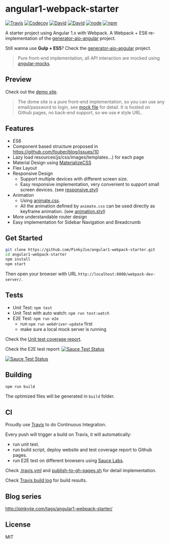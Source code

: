 # angular1-webpack-starter
[![Travis](https://img.shields.io/travis/PinkyJie/angular1-webpack-starter.svg?style=flat-square)](https://travis-ci.org/PinkyJie/angular1-webpack-starter)
[![Codecov](https://img.shields.io/codecov/c/github/PinkyJie/angular1-webpack-starter.svg?style=flat-square)](https://codecov.io/github/PinkyJie/angular1-webpack-starter)
[![David](https://img.shields.io/david/PinkyJie/angular1-webpack-starter.svg?style=flat-square)](https://david-dm.org/pinkyjie/angular1-webpack-starter#info=dependencies&view=table)
[![David](https://img.shields.io/david/dev/PinkyJie/angular1-webpack-starter.svg?style=flat-square)](https://david-dm.org/pinkyjie/angular1-webpack-starter#info=devDependencies&view=table)
[![node](https://img.shields.io/node/v/angular1-webpack-starter.svg?style=flat-square)](https://nodejs.org)
[![npm](https://img.shields.io/npm/v/angular1-webpack-starter.svg?style=flat-square)](https://www.npmjs.com/package/angular1-webpack-starter)

A starter project using Angular 1.x with Webpack. A Webpack + ES6 re-implementation of the  [generator-aio-angular](https://github.com/PinkyJie/generator-aio-angular) project.

Still wanna use **Gulp + ES5**? Check the [generator-aio-angular](https://github.com/PinkyJie/generator-aio-angular) project.

> Pure front-end implementation, all API interaction are mocked using [angular-mocks](https://docs.angularjs.org/api/ngMock).

## Preview

Check out the [demo site](http://pinkyjie.com/angular1-webpack-starter/#/).

> The dome site is a pure front-end implementation, so you can use any email/password to login, see [mock file](source/test/e2e/mocks/e2e.user.js) for detail. It is hosted on Github pages, no back-end support, so we use `#` style URL.

## Features

* ES6
* Component based structure proposed in https://github.com/fouber/blog/issues/10
* Lazy load resources(js/css/images/templates...) for each page
* Material Design using [MaterializeCSS](http://materializecss.com/)
* Flex Layout
* Responsive Design
   * Support multiple devices with different screen size.
   * Easy responsive implementation, very convenient to support small screen devices. (see [responsive.styl](source/app/components/_common/styles/responsive.styl))
* Animation
   * Using [animate.css](https://daneden.github.io/animate.css/).
   * All the animation defined by `animate.css` can be used directly as keyframe animation. (see [animation.styl](source/app/components/_common/styles/animation.styl))
* More understandable router design
* Easy implementation for Sidebar Navigation and Breadcrumb

## Get Started

```bash
git clone https://github.com/PinkyJie/angular1-webpack-starter.git
cd angular1-webpack-starter
npm install
npm start
```

Then open your browser with URL `http://localhost:8080/webpack-dev-server/`.

## Tests

* Unit Test: `npm test`
* Unit Test with auto watch: `npm run test:watch`
* E2E Test: `npm run e2e`
    * run `npm run webdriver-update` first
    * make sure a local mock server is running

Check the [Unit test coverage report](http://pinkyjie.com/angular1-webpack-starter/coverage).

Check the E2E test report: [![Sauce Test Status](https://saucelabs.com/buildstatus/sd4399340)](https://saucelabs.com/u/sd4399340)

[![Sauce Test Status](https://saucelabs.com/browser-matrix/sd4399340.svg)](https://saucelabs.com/u/sd4399340)


## Building

```bash
npm run build
```
The optimized files will be generated in `build` folder.

## CI
Proudly use [Travis](https://travis-ci.org/) to do Continuous Integration. 

Every push will trigger a build on Travis, it will automatically: 
- run unit test.
- run build script, deploy website and test coverage report to Github pages.
- run E2E test on different browsers using [Sauce Labs](https://saucelabs.com). 

Check [.travis.yml](.travis.yml) and [publish-to-gh-pages.sh](publish-to-gh-pages.sh) for detail implementation.

Check [Travis build log](https://travis-ci.org/PinkyJie/angular1-webpack-starter) for build results.

## Blog series

http://pinkyjie.com/tags/angular1-webpack-starter/

## License

MIT
